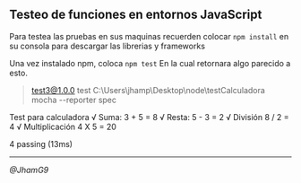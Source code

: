 ## Testeo de funciones en entornos JavaScript

Para testea las pruebas en sus maquinas recuerden colocar ```npm install``` en su consola para descargar las librerias y frameworks

Una vez instalado npm,  coloca ```npm test``` En la cual retornara algo parecido a esto.


> test3@1.0.0 test C:\Users\jhamp\Desktop\node\testCalculadora
> mocha --reporter spec

  Test para calculadora
    √ Suma: 3 + 5 = 8
    √ Resta: 5 - 3 = 2
    √ División 8 / 2 = 4
    √ Multiplicación 4 X 5 = 20

  4 passing (13ms)

---

_@JhamG9_